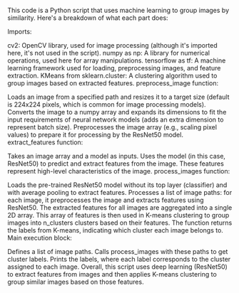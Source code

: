 This code is a Python script that uses machine learning to group images by similarity. Here's a breakdown of what each part does:

Imports:

cv2: OpenCV library, used for image processing (although it's imported here, it's not used in the script).
numpy as np: A library for numerical operations, used here for array manipulations.
tensorflow as tf: A machine learning framework used for loading, preprocessing images, and feature extraction.
KMeans from sklearn.cluster: A clustering algorithm used to group images based on extracted features.
preprocess_image function:

Loads an image from a specified path and resizes it to a target size (default is 224x224 pixels, which is common for image processing models).
Converts the image to a numpy array and expands its dimensions to fit the input requirements of neural network models (adds an extra dimension to represent batch size).
Preprocesses the image array (e.g., scaling pixel values) to prepare it for processing by the ResNet50 model.
extract_features function:

Takes an image array and a model as inputs.
Uses the model (in this case, ResNet50) to predict and extract features from the image. These features represent high-level characteristics of the image.
process_images function:

Loads the pre-trained ResNet50 model without its top layer (classifier) and with average pooling to extract features.
Processes a list of image paths: for each image, it preprocesses the image and extracts features using ResNet50.
The extracted features for all images are aggregated into a single 2D array.
This array of features is then used in K-means clustering to group images into n_clusters clusters based on their features.
The function returns the labels from K-means, indicating which cluster each image belongs to.
Main execution block:

Defines a list of image paths.
Calls process_images with these paths to get cluster labels.
Prints the labels, where each label corresponds to the cluster assigned to each image.
Overall, this script uses deep learning (ResNet50) to extract features from images and then applies K-means clustering to group similar images based on those features.
